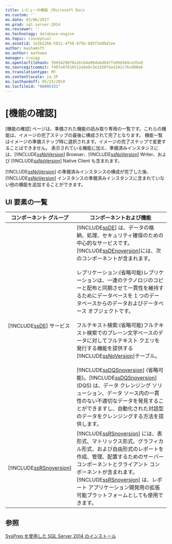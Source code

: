 ```yaml
---
title: レビューの機能 |Microsoft Docs
ms.custom: ''
ms.date: 03/06/2017
ms.prod: sql-server-2014
ms.reviewer: ''
ms.technology: database-engine
ms.topic: conceptual
ms.assetid: 1e2b22b8-5811-4f50-875b-685f3ddbd1ee
author: mashamsft
ms.author: mathoma
manager: craigg
ms.openlocfilehash: f095429070a16cb4a99dabd84ffe99d169ce35a9
ms.sourcegitcommit: f40fa47619512a9a9c3e3258fda3242c76c008e6
ms.translationtype: MT
ms.contentlocale: ja-JP
ms.lasthandoff: 05/23/2019
ms.locfileid: "66095331"
---
```

# <a name="feature-review"></a>[機能の確認]
  [機能の確認] ページは、準備された機能の読み取り専用の一覧です。これらの機能は、イメージの完了ステップの最後に構成されて完了となります。 機能一覧はイメージの準備ステップ時に選択されます。イメージの完了ステップで変更することはできません。 表示されている機能に加え、準備済みインスタンスには、[!INCLUDE[ssNoVersion](../../includes/ssnoversion-md.md)] Browser、[!INCLUDE[ssNoVersion](../../includes/ssnoversion-md.md)] Writer、および [!INCLUDE[ssNoVersion](../../includes/ssnoversion-md.md)] Native Client も含まれます。  
  
 [!INCLUDE[ssNoVersion](../../includes/ssnoversion-md.md)] の準備済みインスタンスの構成が完了した後、[!INCLUDE[ssNoVersion](../../includes/ssnoversion-md.md)] インスタンスの準備済みインスタンスに含まれていない他の機能を追加することができます。  
  
## <a name="uielement-list"></a>UI 要素の一覧  
  
|コンポーネント グループ|コンポーネントおよび機能|  
|---------------------|-----------------------------|  
|[!INCLUDE[ssDE](../../includes/ssde-md.md)] サービス|[!INCLUDE[ssDE](../../includes/ssde-md.md)] は、データの格納、処理、セキュリティ確保のための中心的なサービスです。 [!INCLUDE[ssDEnoversion](../../includes/ssdenoversion-md.md)]には、次のコンポーネントが含まれます。<br /><br /> レプリケーション:(省略可能)レプリケーションは、一連のテクノロジのコピーと配布と同期させて一貫性を維持するためにデータベースを 1 つのデータベースからのデータおよびデータベース オブジェクトです。<br /><br /> フルテキスト検索:(省略可能)フルテキスト検索でのプレーン文字ベースのデータに対してフルテキスト クエリを発行する機能を提供する[!INCLUDE[ssNoVersion](../../includes/ssnoversion-md.md)]テーブル。<br /><br /> [!INCLUDE[ssDQSnoversion](../../includes/ssdqsnoversion-md.md)] (省略可能)。[!INCLUDE[ssDQSnoversion](../../includes/ssdqsnoversion-md.md)] (DQS) は、データ クレンジング ソリューション、データ ソース内の一貫性のない不適切なデータを発見することができますし、自動化された対話型のデータをクレンジングする方法を提供します。|  
|[!INCLUDE[ssRSnoversion](../../includes/ssrsnoversion-md.md)]|[!INCLUDE[ssRSnoversion](../../includes/ssrsnoversion-md.md)] には、表形式、マトリックス形式、グラフィカル形式、および自由形式のレポートを作成、管理、配置するためのサーバー コンポーネントとクライアント コンポーネントが含まれます。 [!INCLUDE[ssRSnoversion](../../includes/ssrsnoversion-md.md)] は、レポート アプリケーション開発用の拡張可能プラットフォームとしても使用できます。|  
  
## <a name="see-also"></a>参照  
 [SysPrep を使用した SQL Server 2014 のインストール](../../database-engine/install-windows/install-sql-server-using-sysprep.md)  
  
  
